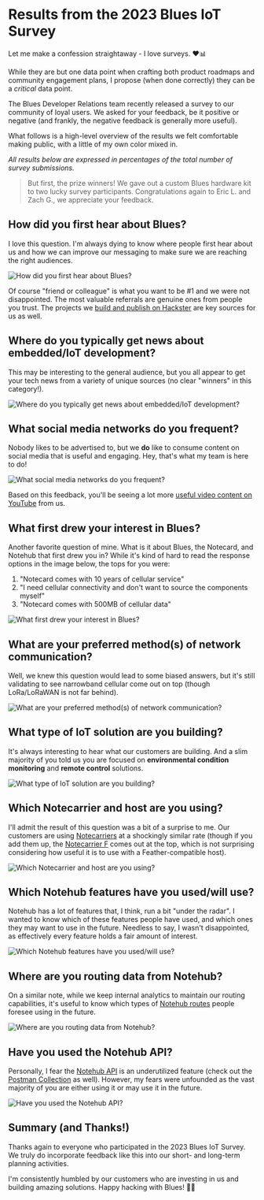 # Results from the 2023 Blues IoT Survey

Let me make a confession straightaway - I love surveys. ❤️📊

While they are but one data point when crafting both product roadmaps and community engagement plans, I propose (when done correctly) they can be a *critical* data point. 

The Blues Developer Relations team recently released a survey to our community of loyal users. We asked for your feedback, be it positive or negative (and frankly, the negative feedback is generally more useful).

What follows is a high-level overview of the results we felt comfortable making public, with a little of my own color mixed in.

*All results below are expressed in percentages of the total number of survey submissions.*

> But first, the prize winners! We gave out a custom Blues hardware kit to two lucky survey participants. Congratulations again to Eric L. and Zach G., we appreciate your feedback.

## How did you first hear about Blues?

I love this question. I'm always dying to know where people first hear about us and how we can improve our messaging to make sure we are reaching the right audiences.

![How did you first hear about Blues?](survey-1.png)

Of course "friend or colleague" is what you want to be #1 and we were not disappointed. The most valuable referrals are genuine ones from people you trust. The projects we [build and publish on Hackster](/community/projects/) are key sources for us as well.

## Where do you typically get news about embedded/IoT development?

This may be interesting to the general audience, but you all appear to get your tech news from a variety of unique sources (no clear "winners" in this category!).

![Where do you typically get news about embedded/IoT development?](survey-2.png)

## What social media networks do you frequent?

Nobody likes to be advertised to, but we **do** like to consume content on social media that is useful and engaging. Hey, that's what my team is here to do!

![What social media networks do you frequent?](survey-3.png)

Based on this feedback, you'll be seeing a lot more [useful video content on YouTube](https://www.youtube.com/blueswireless) from us.

## What first drew your interest in Blues?

Another favorite question of mine. What is it about Blues, the Notecard, and Notehub that first drew you in? While it's kind of hard to read the response options in the image below, the tops for you were:

1. "Notecard comes with 10 years of cellular service"
2. "I need cellular connectivity and don't want to source the components myself"
3. "Notecard comes with 500MB of cellular data"

![What first drew your interest in Blues?](survey-4.png)

## What are your preferred method(s) of network communication?

Well, we knew this question would lead to some biased answers, but it's still validating to see narrowband cellular come out on top (though LoRa/LoRaWAN is not far behind).

![What are your preferred method(s) of network communication?](survey-5.png)

## What type of IoT solution are you building?

It's always interesting to hear what our customers are building. And a slim majority of you told us you are focused on **environmental condition monitoring** and **remote control** solutions.

![What type of IoT solution are you building?](survey-6.png)

## Which Notecarrier and host are you using?

I'll admit the result of this question was a bit of a surprise to me. Our customers are using [Notecarriers](https://blues.io/products/notecarrier/) at a shockingly similar rate (though if you add them up, the [Notecarrier F](https://blues.io/products/notecarrier/notecarrier-f/) comes out at the top, which is not surprising considering how useful it is to use with a Feather-compatible host).

![Which Notecarrier and host are you using?](survey-7.png)

## Which Notehub features have you used/will use?

Notehub has a lot of features that, I think, run a bit "under the radar". I wanted to know which of these features people have used, and which ones they may want to use in the future. Needless to say, I wasn't disappointed, as effectively every feature holds a fair amount of interest.

![Which Notehub features have you used/will use?](survey-8.png)

## Where are you routing data from Notehub?

On a similar note, while we keep internal analytics to maintain our routing capabilities, it's useful to know which types of [Notehub routes](/notehub/notehub-walkthrough/#routing-data-with-notehub) people foresee using in the future.

![Where are you routing data from Notehub?](survey-9.png)

## Have you used the Notehub API?

Personally, I fear the [Notehub API](https://dev.blues.io/api-reference/notehub-api/api-introduction/) is an underutilized feature (check out the [Postman Collection](/api-reference/notehub-api/api-introduction/#postman-collection-for-notehub-api) as well). However, my fears were unfounded as the vast majority of you are either using it or may use it in the future.

![Have you used the Notehub API?](survey-10.png)

## Summary (and Thanks!)

Thanks again to everyone who participated in the 2023 Blues IoT Survey. We truly do incorporate feedback like this into our short- and long-term planning activities.

I'm consistently humbled by our customers who are investing in us and building amazing solutions. Happy hacking with Blues! 🧑‍💻